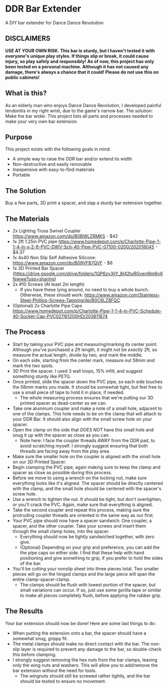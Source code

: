 # DDR Bar Extender
A DIY bar extender for Dance Dance Revolution

## DISCLAIMERS
**USE AT YOUR OWN RISK. This bar is sturdy, but I haven't tested it with everyone's unique play styles. If things slip or break, it could cause injury, so play safely and responsibly!**
**As of now, this project has only been tested on a personal machine. Although it has not caused any damage, there's always a chance that it could! Please do not use this on public cabinets!**

## What is this?
As an elderly man who enjoys Dance Dance Revolution, I developed painful tendonitis in my right wrist, due to the game's narrow bar. The solution: Make the bar wider. This project lists all parts and processes needed to make your very own bar extension.

## Purpose
This project exists with the following goals in mind:
- A simple way to raise the DDR bar and/or extend its width
- Non-destructive and easily removable
- Inexpensive with easy-to-find materials
- Portable

## The Solution
Buy a few parts, 3D print a spacer, and slap a sturdy bar extension together.

## The Materials
- 2x Lighting Truss Swivel Coupler https://www.amazon.com/dp/B0BWLZRMKS - $42
- 1x 2ft 1.25in PVC pipe https://www.homedepot.com/p/Charlotte-Pipe-1-1-4-in-x-2-ft-PVC-DWV-Sch-40-Pipe-PVC-07100-0200/202018045 - $4.37
- 1x 4x40 Non Slip Self Adhesive Silicone: https://www.amazon.com/dp/B09VFB7QVF - $8
- 1x 3D Printed Bar Spacer (https://drive.google.com/drive/folders/1QP6zy3jlY_8I42tuRGvenI6m6v6fewwe?usp=sharing)
- 2x #10 Screws (At least 2in length)
  - If you have these lying around, no need to buy a whole bunch. Otherwise, these should work: https://www.amazon.com/Stainless-Steel-Phillips-Screws-Tapping/dp/B0C6LZ8FQC
- (Optional) 2x Charlotte Pipe Caps https://www.homedepot.com/p/Charlotte-Pipe-1-1-4-in-PVC-Schedule-40-Socket-Cap-PVC021161200HD/203811674

## The Process
- Start by taking your PVC pipe and measuring/marking its center point. Although you've purchased a 2ft length, it might not be *exactly* 2ft, so measure the actual length, divide by two, and mark the middle.
- On each side, starting from the center mark, measure out 58mm and mark the two spots.
- 3D Print the spacer. I used 3 wall loops, 15% infill, and suggest something sturdy like PETG.
- Once printed, slide the spacer down the PVC pipe, so each side touches the 58mm marks you made. It should be somewhat tight, but feel free to use a small piece of tape to hold it in place, if needed.
  - The whole measuring process ensures that we're putting our 3D printed spacer as dead-center as we can.
- Take one aluminum coupler and make a note of a small hole, adjacent to one of the clamps. This hole needs to be on the clamp that will attach to your DDR Bar. It should also align with the small screw hole on your spacer.
- Open the clamp on the side that *DOES NOT* have this small hole and snug it up with the spacer as close as you can.
  - Note here: I face the coupler threads *AWAY* from the DDR pad, to avoid scratching myself. I strongly suggest ensuring that both threads are facing away from the play area.
- Make sure the smaller hole on the coupler is aligned with the small hole on our 3D Printed Spacer. 
- Begin clamping the PVC pipe, again making sure to keep the clamp and spacer as close as possible during this process.
- Before we move to using a wrench on the locking nut, make sure everything looks like it's aligned. The spacer should be directly centered with the clamp, and the small hole should be centered with the spacer's screw hole.
- Use a wrench to tighten the nut. It should be tight, but don't overtighten, or you'll crack the PVC. Again, make sure that everything is aligned.
- Take the second coupler and repeat this process, making sure the protruding coupler threads are oriented in the same way as our first.
- Your PVC pipe should now have a spacer sandwich: One coupler, a spacer, and the other coupler. Take your screws and insert them through the small clamp holes, into the spacer.
  - Everything should now be tightly sandwiched together, with zero give.
  - (Optional) Depending on your grip and preference, you can add the the pipe caps on either side. I find that these help with hand positioning and give something to grip, if you prefer to hold the sides of the bar.
- You'll be cutting your nonslip sheet into three pieces total. Two smaller pieces will go on the hinged clamps and the large piece will span the entire clamp-spacer-clamp.
  - The clamps should be flush with lowest portion of the spacer, but small variations can occur. If so, just use some gorilla tape or similar to make all pieces completely flush, before applying the rubber grip.

## The Results
Your bar extension should now be done! Here are some last things to do:
- When putting the extension onto a bar, the spacer should have a somewhat snug, grippy fit.
- The metal clamps should make no direct contact with the bar. The non-slip layer is required to prevent any damage to the bar, so double-check this before clamping.
- I strongly suggest removing the hex nuts from the bar clamps, leaving only the wing nuts and washers. This will allow you to add/remove the bar extension without the need for tools.
  - The wingnuts should still be screwed rather tightly, and the bar should be tested to ensure no movement.
